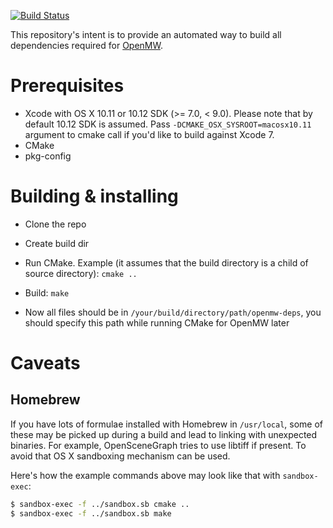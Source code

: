 [![Build Status](https://travis-ci.org/OpenMW/openmw-deps-mac.svg?branch=master)](https://travis-ci.org/OpenMW/openmw-deps-mac)

This repository's intent is to provide an automated way to build all dependencies
required for [OpenMW](https://github.com/openmw/openmw).

# Prerequisites

* Xcode with OS X 10.11 or 10.12 SDK (>= 7.0, < 9.0). Please note that by default 10.12 SDK is assumed.
Pass `-DCMAKE_OSX_SYSROOT=macosx10.11` argument to cmake call if you'd like to build against Xcode 7.
* CMake
* pkg-config

# Building & installing

* Clone the repo
* Create build dir
* Run CMake. Example (it assumes that the build directory is a child of source directory): `cmake ..`

* Build: `make`

* Now all files should be in `/your/build/directory/path/openmw-deps`, you should specify this path while running CMake for OpenMW later

# Caveats

## Homebrew

If you have lots of formulae installed with Homebrew in `/usr/local`, some of these may be picked up during
a build and lead to linking with unexpected binaries. For example, OpenSceneGraph tries to use libtiff if present.
To avoid that OS X sandboxing mechanism can be used.

Here's how the example commands above may look like that with `sandbox-exec`:

```bash
$ sandbox-exec -f ../sandbox.sb cmake ..
$ sandbox-exec -f ../sandbox.sb make
```
